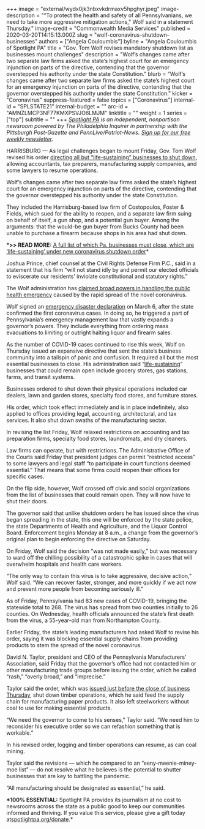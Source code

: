 +++
image = "external/wydx0jk3nbxvkdrmaxv5hpghyr.jpeg"
image-description = "“To protect the health and safety of all Pennsylvanians, we need to take more aggressive mitigation actions,\" Wolf said in a statement Thursday."
image-credit = "Commonwealth Media Services"
published = 2020-03-20T14:15:13.000Z
slug = "wolf-coronavirus-shutdown-businesses"
authors = ["Angela Couloumbis"]
byline = "Angela Couloumbis of Spotlight PA"
title = "Gov. Tom Wolf revises mandatory shutdown list as businesses mount challenges"
description = "Wolf’s changes came after two separate law firms asked the state’s highest court for an emergency injunction on parts of the directive, contending that the governor overstepped his authority under the state Constitution."
blurb = "Wolf’s changes came after two separate law firms asked the state’s highest court for an emergency injunction on parts of the directive, contending that the governor overstepped his authority under the state Constitution."
kicker = "Coronavirus"
suppress-featured = false
topics = ["Coronavirus"]
internal-id = "SPLSTATE21"
internal-budget = ""
arc-id = "AMNZLMCP3NF77KMXPSVJO6LMJM"
linktitle = ""
weight = 1
series = ["top"]
subtitle = ""
+++
*[Spotlight PA](https://www.spotlightpa.org/) is an independent, nonpartisan newsroom powered by The Philadelphia Inquirer in partnership with the Pittsburgh Post-Gazette and PennLive/Patriot-News. [Sign up for our free weekly newsletter](https://www.spotlightpa.org/newsletters).*

HARRISBURG — As legal challenges began to mount Friday, Gov. Tom Wolf revised his order [directing all but “life-sustaining” businesses to shut down](https://www.spotlightpa.org/news/2020/03/pennsylvania-shutdown-lifesustaining-businesses-tom-wolf-shut-down/), allowing accountants, tax preparers, manufacturing supply companies, and some lawyers to resume operations.

Wolf’s changes came after two separate law firms asked the state’s highest court for an emergency injunction on parts of the directive, contending that the governor overstepped his authority under the state Constitution.

They included the Harrisburg-based law firm of Costopoulos, Foster & Fields, which sued for the ability to reopen, and a separate law firm suing on behalf of itself, a gun shop, and a potential gun buyer. Among the arguments: that the would-be gun buyer from Bucks County had been unable to purchase a firearm because shops in his area had shut down.

**\*>> READ MORE:** [A full list of which Pa. businesses must close, which are ‘life-sustaining’ under new coronavirus shutdown order](https://www.spotlightpa.org/news/2020/03/pennsylvania-coronavirus-life-sustaining-wolf-mandatory-shutdown-order-full-list/ "https\://www.spotlightpa.org/news/2020/03/pennsylvania-coronavirus-life-sustaining-wolf-mandatory-shutdown-order-full-list/")*

Joshua Prince, chief counsel at the Civil Rights Defense Firm P.C., said in a statement that his firm “will not stand idly by and permit our elected officials to eviscerate our residents’ inviolate constitutional and statutory rights.”

The Wolf administration has [claimed broad powers in handling the public health emergency](https://www.spotlightpa.org/news/2020/03/coronavirus-tom-wolf-emergency-powers-pennsylvania/) caused by the rapid spread of the novel coronavirus.

Wolf signed an [emergency disaster declaration](https://www.governor.pa.gov/wp-content/uploads/2020/03/20200306-COVID19-Digital-Proclamation.pdf) on March 6, after the state confirmed the first coronavirus cases. In doing so, he triggered a part of Pennsylvania’s emergency management law that vastly expands a governor’s powers. They include everything from ordering mass evacuations to limiting or outright halting liquor and firearm sales.

<script src="https://www.spotlightpa.org/embed.js" async></script><div data-spl-embed-version="1" data-spl-src="https://www.spotlightpa.org/embeds/donate/"></div>

As the number of COVID-19 cases continued to rise this week, Wolf on Thursday issued an expansive directive that sent the state’s business community into a tailspin of panic and confusion. It required all but the most essential businesses to close. His administration said “[life-sustaining](http://www.pahousegop.com/Display/SiteFiles/1/OtherDocuments/20200319WolfBizList.pdf)” businesses that could remain open include grocery stores, gas stations, farms, and transit systems.

Businesses ordered to shut down their physical operations included car dealers, lawn and garden stores, specialty food stores, and furniture stores.

His order, which took effect immediately and is in place indefinitely, also applied to offices providing legal, accounting, architectural, and tax services. It also shut down swaths of the manufacturing sector.

In revising the list Friday, Wolf relaxed restrictions on accounting and tax preparation firms, specialty food stores, laundromats, and dry cleaners.

Law firms can operate, but with restrictions. The Administrative Office of the Courts said Friday that president judges can permit “restricted access” to some lawyers and legal staff “to participate in court functions deemed essential.” That means that some firms could reopen their offices for specific cases.

On the flip side, however, Wolf crossed off civic and social organizations from the list of businesses that could remain open. They will now have to shut their doors.

The governor said that unlike shutdown orders he has issued since the virus began spreading in the state, this one will be enforced by the state police, the state Departments of Health and Agriculture, and the Liquor Control Board. Enforcement begins Monday at 8 a.m., a change from the governor’s original plan to begin enforcing the directive on Saturday.

On Friday, Wolf said the decision “was not made easily,” but was necessary to ward off the chilling possibility of a catastrophic spike in cases that will overwhelm hospitals and health care workers.

“The only way to contain this virus is to take aggressive, decisive action,” Wolf said. “We can recover faster, stronger, and more quickly if we act now and prevent more people from becoming seriously ill.”

As of Friday, Pennsylvania had 83 new cases of COVID-19, bringing the statewide total to 268. The virus has spread from two counties initially to 26 counties. On Wednesday, health officials announced the state’s first death from the virus, a 55-year-old man from Northampton County.

Earlier Friday, the state’s leading manufacturers had asked Wolf to revise his order, saying it was blocking essential supply chains from providing products to stem the spread of the novel coronavirus.

David N. Taylor, president and CEO of the Pennsylvania Manufacturers’ Association, said Friday that the governor’s office had not contacted him or other manufacturing trade groups before issuing the order, which he called “rash,” “overly broad,” and “imprecise.”

Taylor said the order, which was [issued just before the close of business Thursday](https://www.spotlightpa.org/news/2020/03/pennsylvania-shutdown-lifesustaining-businesses-tom-wolf-shut-down/), shut down timber operations, which he said feed the supply chain for manufacturing paper products. It also left steelworkers without coal to use for making essential products.

“We need the governor to come to his senses," Taylor said. “We need him to reconsider his executive order so we can refashion something that is workable.”

In his revised order, logging and timber operations can resume, as can coal mining.

Taylor said the revisions — which he compared to an “eeny-meenie-miney-moe list” — do not resolve what he believes is the potential to shutter businesses that are key to battling the pandemic.

“All manufacturing should be designated as essential,” he said.

**\*100% ESSENTIAL:** Spotlight PA provides its journalism at no cost to newsrooms across the state as a public good to keep our communities informed and thriving. If you value this service, please give a gift today at[spotlightpa.org/donate](https://www.spotlightpa.org/donate).*

<script src="https://www.spotlightpa.org/embed.js" async></script><div data-spl-embed-version="1" data-spl-src="https://www.spotlightpa.org/embeds/tips/?tip_text=Do%20you%20have%20a%20tip%20about%20%3Cb%3Ehow%20Pa.'s%20government%20is%20responding%20to%20the%20coronavirus%3C%2Fb%3E%3F%20Tell%20us."></div>